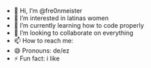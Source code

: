 - 👋 Hi, I’m @fre0nmeister
- 👀 I’m interested in latinas women
- 🌱 I’m currently learning how to code properly
- 💞️ I’m looking to collaborate on everything
- 📫 How to reach me: 
- 😄 Pronouns: de/ez
- ⚡ Fun fact: i like

<!---
fre0nmeister/fre0nmeister is a ✨ special ✨ repository because its `README.md` (this file) appears on your GitHub profile.
You can click the Preview link to take a look at your changes.
--->
